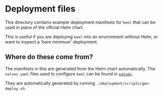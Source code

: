 # Deployment files

This directory contains example deployment manifests for `keel` that can
be used in place of the official Helm chart.

This is useful if you are deploying `keel` into an environment without
Helm, or want to inspect a 'bare minimum' deployment.

## Where do these come from?

The manifests in this are generated from the Helm chart automatically.
The `values.yaml` files used to configure `keel` can be found in
[`values`](../chart/keel/values.yaml).

<!-- Deprecated -->
They are automatically generated by running `./deployment/scripts/gen-deploy.sh`.
